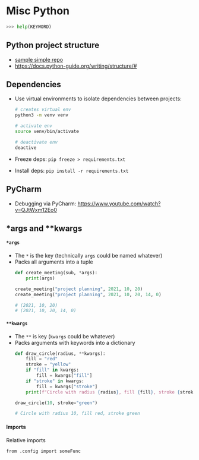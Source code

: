 # Misc Python

```python
>>> help(KEYWORD)
```

## Python project structure

- [sample simple repo](https://github.com/navdeep-G/samplemod)
- https://docs.python-guide.org/writing/structure/#

## Dependencies
- Use virtual environments to isolate dependencies between projects:
  ```sh
  # creates virtual env
  python3 -m venv venv

  # activate env
  source venv/bin/activate

  # deactivate env
  deactive
  ```

- Freeze deps: `pip freeze > requirements.txt`
- Install deps: `pip install -r requirements.txt`

## PyCharm

- Debugging via PyCharm: https://www.youtube.com/watch?v=QJtWxm12Eo0

## *args and **kwargs

#### `*args`
- The `*` is the key (technically `args` could be named whatever)
- Packs all arguments into a tuple
	```python
	def create_meeting(sub, *args):
		print(args)

	create_meeting("project planning", 2021, 10, 20)
	create_meeting("project planning", 2021, 10, 20, 14, 0)

	# (2021, 10, 20)
	# (2021, 10, 20, 14, 0)
	```

#### `**kwargs`
- The `**` is key (`kwargs` could be whatever)
- Packs arguments with keywords into a dictionary
	```python
	def draw_circle(radius, **kwargs):
		fill = "red"
		stroke = "yellow"
		if "fill" in kwargs:
			fill = kwargs["fill"]
		if "stroke" in kwargs:
			fill = kwargs["stroke"]
		print(f"Circle with radius {radius}, fill {fill}, stroke {stroke}")

	draw_circle(10, stroke="green")

	# Circle with radius 10, fill red, stroke green
	```

#### Imports

Relative imports
```
from .config import someFunc
```
